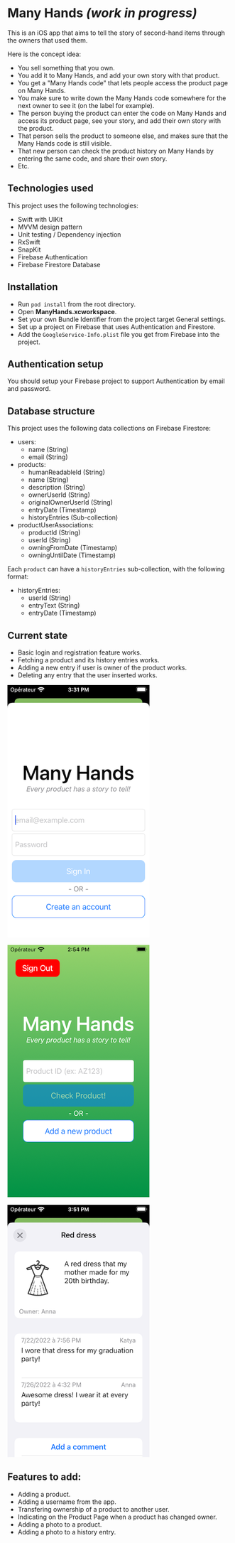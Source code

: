 # Many Hands *(work in progress)*

This is an iOS app that aims to tell the story of second-hand items through the owners that used them.

Here is the concept idea:

- You sell something that you own.
- You add it to Many Hands, and add your own story with that product.
- You get a "Many Hands code" that lets people access the product page on Many Hands.
- You make sure to write down the Many Hands code somewhere for the next owner to see it (on the label for example).
- The person buying the product can enter the code on Many Hands and access its product page, see your story, and add their own story with the product.
- That person sells the product to someone else, and makes sure that the Many Hands code is still visible.
- That new person can check the product history on Many Hands by entering the same code, and share their own story.
- Etc.

## Technologies used

This project uses the following technologies:

- Swift with UIKit
- MVVM design pattern
- Unit testing / Dependency injection
- RxSwift
- SnapKit
- Firebase Authentication
- Firebase Firestore Database



## Installation


- Run `pod install` from the root directory.
- Open **ManyHands.xcworkspace**.
- Set your own Bundle Identifier from the project target General settings.
- Set up a project on Firebase that uses Authentication and Firestore.
- Add the `GoogleService-Info.plist` file you get from Firebase into the project.


## Authentication setup

You should setup your Firebase project to support Authentication by email and password.

## Database structure

This project uses the following data collections on Firebase Firestore:

- users:
	- name (String)
	- email (String)
- products:
	- humanReadableId (String)
	- name (String)
	- description (String)
	- ownerUserId (String)
	- originalOwnerUserId (String)
	- entryDate (Timestamp)
	- historyEntries (Sub-collection)
- productUserAssociations:
	- productId (String)
	- userId (String)
	- owningFromDate (Timestamp)
	- owningUntilDate (Timestamp)

Each `product` can have a `historyEntries` sub-collection, with the following format:

- historyEntries:
	- userId (String)
	- entryText (String)
	- entryDate (Timestamp)

## Current state

- Basic login and registration feature works.
- Fetching a product and its history entries works.
- Adding a new entry if user is owner of the product works.
- Deleting any entry that the user inserted works.

![Login Page](/images/LoginPage.png)

![Root Page](/images/RootPage.png)

![Product Page](/images/ProductPage.png)


## Features to add:

- Adding a product.
- Adding a username from the app.
- Transfering ownership of a product to another user.
- Indicating on the Product Page when a product has changed owner.
- Adding a photo to a product.
- Adding a photo to a history entry.


